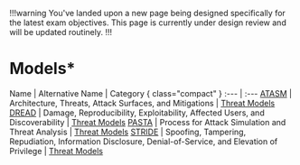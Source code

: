 !!!warning
You've landed upon a new page being designed specifically for the latest exam objectives. This page is currently under design review and will be updated routinely.
!!!

# Models*

Name | Alternative Name | Category { class="compact" }
:--- | :---
[ATASM](/models/atasm.md) | Architecture, Threats, Attack Surfaces, and Mitigations | [Threat Models](/categories/threat-models)
[DREAD](/models/dread.md) | Damage, Reproducibility, Exploitability, Affected Users, and Discoverability | [Threat Models](/categories/threat-models)
[PASTA](/models/pasta.md) | Process for Attack Simulation and Threat Analysis | [Threat Models](/categories/threat-models)
[STRIDE](/models/stride.md) | Spoofing, Tampering, Repudiation, Information Disclosure, Denial-of-Service, and Elevation of Privilege | [Threat Models](/categories/threat-models)